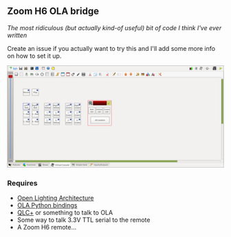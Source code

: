 ## Zoom H6 OLA bridge
_The most ridiculous (but actually kind-of useful) bit of code I think I've ever written_

Create an issue if you actually want to try this and I'll add some more info on how to set it up.

![QLC+ screenshot](https://raw.githubusercontent.com/guyfawcus/Zoom-H6-OLA-bridge/master/qlc-screenshot.png)

### Requires
* [Open Lighting Architecture](https://www.openlighting.org/ola)
* [OLA Python bindings](https://www.openlighting.org/ola/developer-documentation/python-api/)
* [QLC+](https://qlcplus.org/) or something to talk to OLA
* Some way to talk 3.3V TTL serial to the remote
* A Zoom H6 remote...
